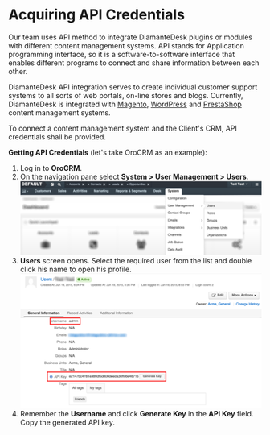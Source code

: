 # Acquiring API Credentials

Our team uses API method to integrate DiamanteDesk plugins or modules with different content management systems. API stands for Application programming interface, so it is a software-to-software interface that enables different programs to connect and share information between each other.

DiamanteDesk API integration serves to create individual customer support systems to all sorts of web portals, on-line stores and blogs. Currently, DiamanteDesk is integrated with [Magento](magento.md), [WordPress](wordpress.md) and [PrestaShop](prestashop.md) content management systems.

To connect a content management system and the Client's CRM, API credentials shall be provided.

**Getting API Credentials**
(let's take OroCRM as an example):

1. Log in to **OroCRM**.
2. On the navigation pane select **System > User Management > Users**.
![Users](img/users.png)
3. **Users** screen opens. Select the required user from the list and double click his name to open his profile.
![User](img/API_Oro.png)
4. Remember the **Username** and click **Generate Key** in the **API Key** field. Copy the generated API key.
